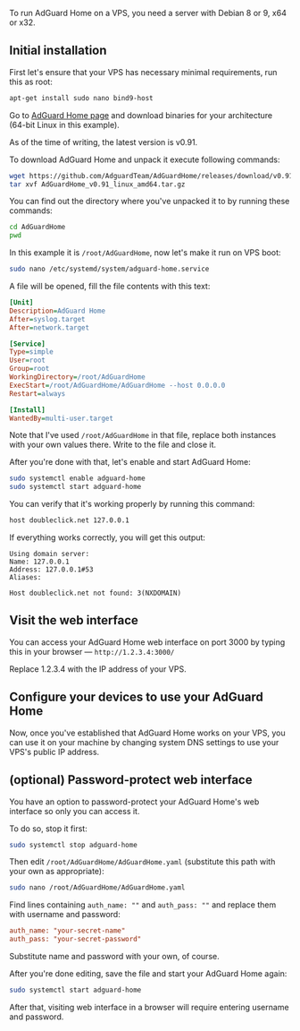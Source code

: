 To run AdGuard Home on a VPS, you need a server with Debian 8 or 9, x64 or x32.

## Initial installation

First let's ensure that your VPS has necessary minimal requirements, run this as root:
```bash
apt-get install sudo nano bind9-host
```

Go to [AdGuard Home page](https://github.com/AdguardTeam/AdGuardHome#installation) and download binaries for your architecture (64-bit Linux in this example).

As of the time of writing, the latest version is v0.91.

To download AdGuard Home and unpack it execute following commands:
```bash
wget https://github.com/AdguardTeam/AdGuardHome/releases/download/v0.91/AdGuardHome_v0.91_linux_amd64.tar.gz
tar xvf AdGuardHome_v0.91_linux_amd64.tar.gz
```

You can find out the directory where you've unpacked it to by running these commands:
```bash
cd AdGuardHome
pwd
```

In this example it is `/root/AdGuardHome`, now let's make it run on VPS boot:
```bash
sudo nano /etc/systemd/system/adguard-home.service
```

A file will be opened, fill the file contents with this text:
```ini
[Unit]
Description=AdGuard Home
After=syslog.target
After=network.target

[Service]
Type=simple
User=root
Group=root
WorkingDirectory=/root/AdGuardHome
ExecStart=/root/AdGuardHome/AdGuardHome --host 0.0.0.0
Restart=always

[Install]
WantedBy=multi-user.target
```

Note that I've used `/root/AdGuardHome` in that file, replace both instances with your own values there. Write to the file and close it.

After you're done with that, let's enable and start AdGuard Home:
```bash
sudo systemctl enable adguard-home
sudo systemctl start adguard-home
```

You can verify that it's working properly by running this command:
```bash
host doubleclick.net 127.0.0.1
```

If everything works correctly, you will get this output:
```
Using domain server:
Name: 127.0.0.1
Address: 127.0.0.1#53
Aliases:

Host doubleclick.net not found: 3(NXDOMAIN)
```

## Visit the web interface
You can access your AdGuard Home web interface on port 3000 by typing this in your browser — `http://1.2.3.4:3000/`

Replace 1.2.3.4 with the IP address of your VPS.

## Configure your devices to use your AdGuard Home

Now, once you've established that AdGuard Home works on your VPS, you can use it on your machine by changing system DNS settings to use your VPS's public IP address.

## (optional) Password-protect web interface

You have an option to password-protect your AdGuard Home's web interface so only you can access it.

To do so, stop it first:
```bash
sudo systemctl stop adguard-home
```

Then edit `/root/AdGuardHome/AdGuardHome.yaml` (substitute this path with your own as appropriate):
```bash
sudo nano /root/AdGuardHome/AdGuardHome.yaml
```

Find lines containing `auth_name: ""` and `auth_pass: ""` and replace them with username and password:
```ini
auth_name: "your-secret-name"
auth_pass: "your-secret-password"
```

Substitute name and password with your own, of course.

After you're done editing, save the file and start your AdGuard Home again:
```bash
sudo systemctl start adguard-home
```

After that, visiting web interface in a browser will require entering username and password.